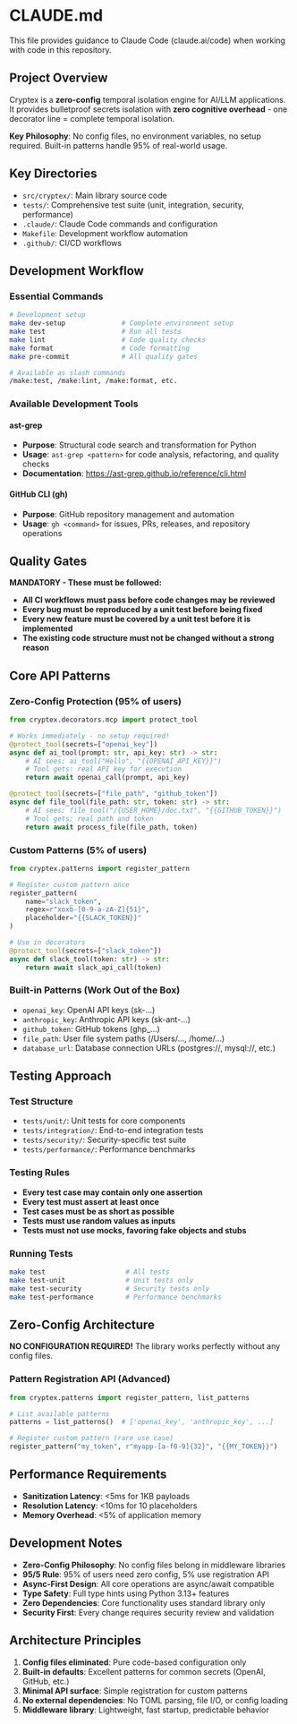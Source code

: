 # CLAUDE.md

This file provides guidance to Claude Code (claude.ai/code) when working with code in this repository.

## Project Overview

Cryptex is a **zero-config** temporal isolation engine for AI/LLM applications. It provides bulletproof secrets isolation with **zero cognitive overhead** - one decorator line = complete temporal isolation.

**Key Philosophy**: No config files, no environment variables, no setup required. Built-in patterns handle 95% of real-world usage.

## Key Directories

- `src/cryptex/`: Main library source code
- `tests/`: Comprehensive test suite (unit, integration, security, performance)
- `.claude/`: Claude Code commands and configuration
- `Makefile`: Development workflow automation
- `.github/`: CI/CD workflows

## Development Workflow

### Essential Commands

```bash
# Development setup
make dev-setup              # Complete environment setup
make test                   # Run all tests
make lint                   # Code quality checks
make format                 # Code formatting
make pre-commit             # All quality gates

# Available as slash commands
/make:test, /make:lint, /make:format, etc.
```

### Available Development Tools

#### ast-grep
- **Purpose**: Structural code search and transformation for Python
- **Usage**: `ast-grep <pattern>` for code analysis, refactoring, and quality checks
- **Documentation**: https://ast-grep.github.io/reference/cli.html

#### GitHub CLI (gh)
- **Purpose**: GitHub repository management and automation  
- **Usage**: `gh <command>` for issues, PRs, releases, and repository operations

## Quality Gates

**MANDATORY - These must be followed:**

- **All CI workflows must pass before code changes may be reviewed**
- **Every bug must be reproduced by a unit test before being fixed**
- **Every new feature must be covered by a unit test before it is implemented**
- **The existing code structure must not be changed without a strong reason**

## Core API Patterns

### Zero-Config Protection (95% of users)
```python
from cryptex.decorators.mcp import protect_tool

# Works immediately - no setup required!
@protect_tool(secrets=["openai_key"])
async def ai_tool(prompt: str, api_key: str) -> str:
    # AI sees: ai_tool("Hello", "{{OPENAI_API_KEY}}")
    # Tool gets: real API key for execution
    return await openai_call(prompt, api_key)

@protect_tool(secrets=["file_path", "github_token"])
async def file_tool(file_path: str, token: str) -> str:
    # AI sees: file_tool("/{USER_HOME}/doc.txt", "{{GITHUB_TOKEN}}")
    # Tool gets: real path and token
    return await process_file(file_path, token)
```

### Custom Patterns (5% of users)
```python
from cryptex.patterns import register_pattern

# Register custom pattern once
register_pattern(
    name="slack_token",
    regex=r"xoxb-[0-9-a-zA-Z]{51}",
    placeholder="{{SLACK_TOKEN}}"
)

# Use in decorators
@protect_tool(secrets=["slack_token"])
async def slack_tool(token: str) -> str:
    return await slack_api_call(token)
```

### Built-in Patterns (Work Out of the Box)
- `openai_key`: OpenAI API keys (sk-...)
- `anthropic_key`: Anthropic API keys (sk-ant-...)
- `github_token`: GitHub tokens (ghp_...)
- `file_path`: User file system paths (/Users/..., /home/...)
- `database_url`: Database connection URLs (postgres://, mysql://, etc.)

## Testing Approach

### Test Structure
- `tests/unit/`: Unit tests for core components
- `tests/integration/`: End-to-end integration tests  
- `tests/security/`: Security-specific test suite
- `tests/performance/`: Performance benchmarks

### Testing Rules
- **Every test case may contain only one assertion**
- **Every test must assert at least once**
- **Test cases must be as short as possible**
- **Tests must use random values as inputs**
- **Tests must not use mocks, favoring fake objects and stubs**

### Running Tests
```bash
make test                    # All tests
make test-unit               # Unit tests only
make test-security           # Security tests only
make test-performance        # Performance benchmarks
```

## Zero-Config Architecture

**NO CONFIGURATION REQUIRED!** The library works perfectly without any config files.

### Pattern Registration API (Advanced)
```python
from cryptex.patterns import register_pattern, list_patterns

# List available patterns
patterns = list_patterns()  # ['openai_key', 'anthropic_key', ...]

# Register custom pattern (rare use case)
register_pattern("my_token", r"myapp-[a-f0-9]{32}", "{{MY_TOKEN}}")
```

## Performance Requirements

- **Sanitization Latency**: <5ms for 1KB payloads
- **Resolution Latency**: <10ms for 10 placeholders
- **Memory Overhead**: <5% of application memory

## Development Notes

- **Zero-Config Philosophy**: No config files belong in middleware libraries
- **95/5 Rule**: 95% of users need zero config, 5% use registration API
- **Async-First Design**: All core operations are async/await compatible
- **Type Safety**: Full type hints using Python 3.13+ features
- **Zero Dependencies**: Core functionality uses standard library only
- **Security First**: Every change requires security review and validation

## Architecture Principles

1. **Config files eliminated**: Pure code-based configuration only
2. **Built-in defaults**: Excellent patterns for common secrets (OpenAI, GitHub, etc.)
3. **Minimal API surface**: Simple registration for custom patterns
4. **No external dependencies**: No TOML parsing, file I/O, or config loading
5. **Middleware library**: Lightweight, fast startup, predictable behavior